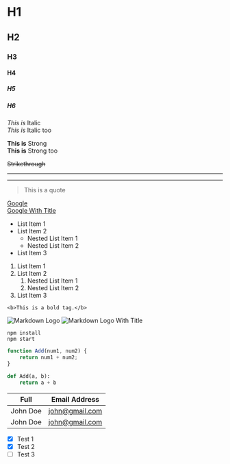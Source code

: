 <!-- Headings -->
# H1
## H2
### H3
#### H4
##### H5
##### H6

<!-- Italics -->
*This is* Italic  
_This is_ Italic too

<!-- Strong -->
**This is** Strong  
__This is__ Strong too

<!-- Strikethrough -->
~~Strikethrough~~

<!-- Horizontal Rule -->
---  
___

<!-- Block Quotes -->
> This is a quote

<!-- Links -->
[Google](https://google.com/)  
[Google With Title](https://google.com/ "Google With Title")

<!-- Unordered Lists -->
* List Item 1
* List Item 2
    * Nested List Item 1
    * Nested List Item 2
* List Item 3

<!-- Ordered List -->
1. List Item 1
2. List Item 2
    1. Nested List Item 1
    2. Nested List Item 2
3. List Item 3

<!-- Inline Code Blocks -->
`<b>This is a bold tag.</b>`

<!-- Images -->
![Markdown Logo](https://cdn0.iconfinder.com/data/icons/octicons/1024/markdown-512.png)
![Markdown Logo With Title](https://cdn0.iconfinder.com/data/icons/octicons/1024/markdown-512.png "Markdown Logo With Title")


<!-- Github Markdown -->

<!-- Code Blocks -->
```
npm install
npm start
```

```javascript
function Add(num1, num2) {
    return num1 + num2;
}
```

```python
def Add(a, b):
    return a + b
```

<!-- Tables -->
|Full    |Email Address |
|--------|--------------|
|John Doe|john@gmail.com|
|John Doe|john@gmail.com|

<!-- Task Lists -->
* [x] Test 1
* [x] Test 2
* [ ] Test 3